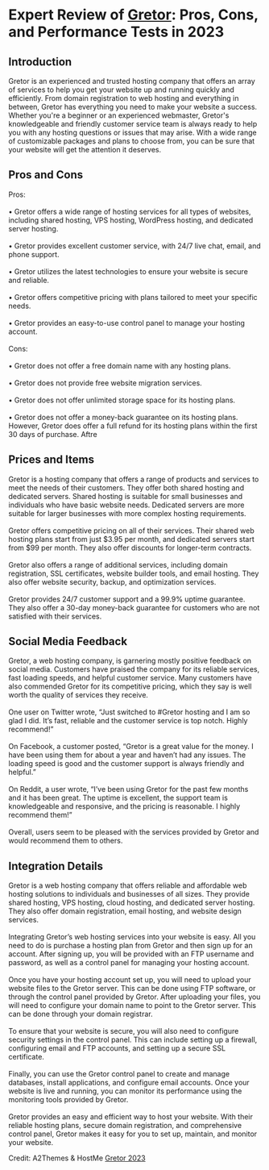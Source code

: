 <h1>Expert Review of <a href="https://a2themes.com/gretor-reviews">Gretor</a>: Pros, Cons, and Performance Tests in 2023</h1>
<h2>Introduction</h2>
Gretor is an experienced and trusted hosting company that offers an array of services to help you get your website up and running quickly and efficiently. From domain registration to web hosting and everything in between, Gretor has everything you need to make your website a success. Whether you're a beginner or an experienced webmaster, Gretor's knowledgeable and friendly customer service team is always ready to help you with any hosting questions or issues that may arise. With a wide range of customizable packages and plans to choose from, you can be sure that your website will get the attention it deserves.
<h2>Pros and Cons</h2>
Pros:<br><br>• Gretor offers a wide range of hosting services for all types of websites, including shared hosting, VPS hosting, WordPress hosting, and dedicated server hosting.<br><br>• Gretor provides excellent customer service, with 24/7 live chat, email, and phone support.<br><br>• Gretor utilizes the latest technologies to ensure your website is secure and reliable.<br><br>• Gretor offers competitive pricing with plans tailored to meet your specific needs.<br><br>• Gretor provides an easy-to-use control panel to manage your hosting account.<br><br>Cons:<br><br>• Gretor does not offer a free domain name with any hosting plans.<br><br>• Gretor does not provide free website migration services.<br><br>• Gretor does not offer unlimited storage space for its hosting plans.<br><br>• Gretor does not offer a money-back guarantee on its hosting plans. However, Gretor does offer a full refund for its hosting plans within the first 30 days of purchase. Aftre
<h2>Prices and Items</h2>
Gretor is a hosting company that offers a range of products and services to meet the needs of their customers. They offer both shared hosting and dedicated servers. Shared hosting is suitable for small businesses and individuals who have basic website needs. Dedicated servers are more suitable for larger businesses with more complex hosting requirements.<br><br>Gretor offers competitive pricing on all of their services. Their shared web hosting plans start from just $3.95 per month, and dedicated servers start from $99 per month. They also offer discounts for longer-term contracts.<br><br>Gretor also offers a range of additional services, including domain registration, SSL certificates, website builder tools, and email hosting. They also offer website security, backup, and optimization services.<br><br>Gretor provides 24/7 customer support and a 99.9% uptime guarantee. They also offer a 30-day money-back guarantee for customers who are not satisfied with their services.
<h2>Social Media Feedback</h2>
Gretor, a web hosting company, is garnering mostly positive feedback on social media. Customers have praised the company for its reliable services, fast loading speeds, and helpful customer service. Many customers have also commended Gretor for its competitive pricing, which they say is well worth the quality of services they receive.<br><br>One user on Twitter wrote, “Just switched to #Gretor hosting and I am so glad I did. It’s fast, reliable and the customer service is top notch. Highly recommend!”<br><br>On Facebook, a customer posted, “Gretor is a great value for the money. I have been using them for about a year and haven’t had any issues. The loading speed is good and the customer support is always friendly and helpful.”<br><br>On Reddit, a user wrote, “I’ve been using Gretor for the past few months and it has been great. The uptime is excellent, the support team is knowledgeable and responsive, and the pricing is reasonable. I highly recommend them!”<br><br>Overall, users seem to be pleased with the services provided by Gretor and would recommend them to others.
<h2>Integration Details</h2>
Gretor is a web hosting company that offers reliable and affordable web hosting solutions to individuals and businesses of all sizes. They provide shared hosting, VPS hosting, cloud hosting, and dedicated server hosting. They also offer domain registration, email hosting, and website design services.<br><br>Integrating Gretor’s web hosting services into your website is easy. All you need to do is purchase a hosting plan from Gretor and then sign up for an account. After signing up, you will be provided with an FTP username and password, as well as a control panel for managing your hosting account.<br><br>Once you have your hosting account set up, you will need to upload your website files to the Gretor server. This can be done using FTP software, or through the control panel provided by Gretor. After uploading your files, you will need to configure your domain name to point to the Gretor server. This can be done through your domain registrar.<br><br>To ensure that your website is secure, you will also need to configure security settings in the control panel. This can include setting up a firewall, configuring email and FTP accounts, and setting up a secure SSL certificate.<br><br>Finally, you can use the Gretor control panel to create and manage databases, install applications, and configure email accounts. Once your website is live and running, you can monitor its performance using the monitoring tools provided by Gretor.<br><br>Gretor provides an easy and efficient way to host your website. With their reliable hosting plans, secure domain registration, and comprehensive control panel, Gretor makes it easy for you to set up, maintain, and monitor your website.
<p>Credit: A2Themes & HostMe <a href="https://a2themes.com/gretor-reviews">Gretor 2023</a></p>